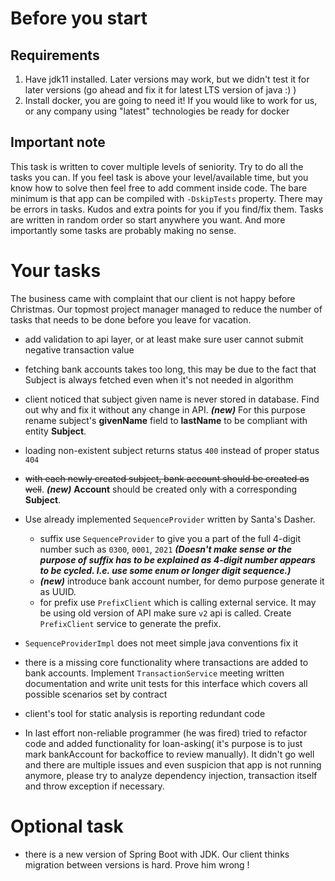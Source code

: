 # Before you start

## Requirements

1. Have jdk11 installed. Later versions may work, but we didn't test it for later versions (go ahead and fix it for
   latest LTS version of java :) )
2. Install docker, you are going to need it! If you would like to work for us, or any company using "latest"
   technologies be ready for docker

## Important note

This task is written to cover multiple levels of seniority. Try to do all the tasks you can. If you feel task is above
your level/available time, but you know how to solve then feel free to add comment inside code. The bare minimum is that
app can be compiled with `-DskipTests` property. There may be errors in tasks. Kudos and extra points for you if you
find/fix them. Tasks are written in random order so start anywhere you want. And more importantly some tasks are
probably making no sense.

# Your tasks

The business came with complaint that our client is not happy before Christmas. Our topmost project manager managed to
reduce the number of tasks that needs to be done before you leave for vacation.

* add validation to api layer, or at least make sure user cannot submit negative transaction value
* fetching bank accounts takes too long, this may be due to the fact that Subject is always fetched even when it's not
  needed in algorithm
* client noticed that subject given name is never stored in database. Find out why and fix it without any change in API.
_**(new)**_ For this purpose rename subject's **givenName** field to **lastName** to be compliant with entity **Subject**.
* loading non-existent subject returns status `400` instead of proper status `404`
* ~~with each newly created subject, bank account should be created as well~~. _**(new)**_ **Account** should be created only with 
a corresponding **Subject**. 
* Use already implemented `SequenceProvider`
  written by Santa's Dasher.
    * suffix use `SequenceProvider` to give you a part of the full 4-digit number such as `0300`, `0001`, `2021`
      _**(Doesn't make sense or the purpose of suffix has to be explained as 4-digit number appears to be cycled. 
  I.e. use some enum or longer digit sequence.)**_
    * **_(new)_** introduce bank account number, for demo purpose generate it as UUID.
    * for prefix use `PrefixClient` which is calling external service. It may be using old version of API make sure `v2`
      api is called. Create `PrefixClient` service to generate the prefix. 
* `SequenceProviderImpl` does not meet simple java conventions fix it
* there is a missing core functionality where transactions are added to bank accounts. Implement `TransactionService`
  meeting written documentation and write unit tests for this interface which covers all possible scenarios set by
  contract
* client's tool for static analysis is reporting redundant code

* In last effort non-reliable programmer (he was fired) tried to refactor code and added functionality for loan-asking(
  it's purpose is to just mark bankAccount for backoffice to review manually). It didn't go well and there are multiple
  issues and even suspicion that app is not running anymore, please try to analyze dependency injection, transaction
  itself and throw exception if necessary.

# Optional task

* there is a new version of Spring Boot with JDK. Our client thinks migration between versions is hard. Prove him
  wrong !



